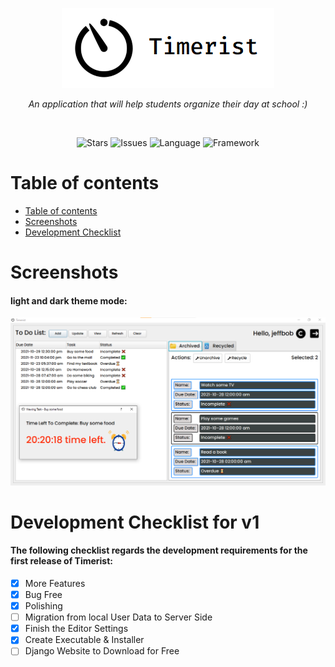 <p align="center">
   <a href="https://github.com/TheEliteCoder1/Timerist/blob/main/src/timer_icon.png"><img src="https://github.com/TheEliteCoder1/Timerist/blob/main/src/timer_icon.png"></a>
</p>
<p align="center">
    <em>An application that will help students organize their day at school :)</em>
</p>
<br>
<p align="center">
   <img alt="Stars" src="https://img.shields.io/badge/build-passing-brightgreen">
   <img alt="Issues" src="https://img.shields.io/github/issues-raw/DaEliteCoder/Timerist">
   <img alt="Language" src="https://img.shields.io/badge/language-python-blue.svg">
   <img alt="Framework" src="https://img.shields.io/badge/framework-PyQt5-blue.svg">
</p>


Table of contents
=================
<!--ts-->
   * [Table of contents](#Table-of-contents)
   * [Screenshots](#Screenshots)
   * [Development Checklist](#Development-Checklist)
<!--te-->

Screenshots
===
#### light and dark theme mode:
<img src="https://github.com/TheEliteCoder1/Timerist/blob/main/src/images/main_light.png">

<br>

Development Checklist for v1
===
<h4>The following checklist regards the development requirements for the first release of Timerist:</h4> 

- [x] More Features 
- [x] Bug Free 
- [x] Polishing 
- [ ] Migration from local User Data to Server Side 
- [x] Finish the Editor Settings 
- [x] Create Executable & Installer 
- [ ] Django Website to Download for Free 
